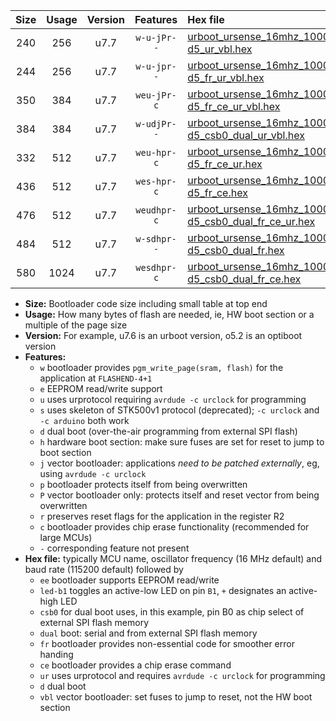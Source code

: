 |Size|Usage|Version|Features|Hex file|
|:-:|:-:|:-:|:-:|:--|
|240|256|u7.7|`w-u-jPr--`|[urboot_ursense_16mhz_1000000bps_led-d5_ur_vbl.hex](https://raw.githubusercontent.com/stefanrueger/urboot.hex/main/boards/ursense/fcpu_16mhz/1000000_bps/urboot_ursense_16mhz_1000000bps_led-d5_ur_vbl.hex)|
|244|256|u7.7|`w-u-jpr--`|[urboot_ursense_16mhz_1000000bps_led-d5_fr_ur_vbl.hex](https://raw.githubusercontent.com/stefanrueger/urboot.hex/main/boards/ursense/fcpu_16mhz/1000000_bps/urboot_ursense_16mhz_1000000bps_led-d5_fr_ur_vbl.hex)|
|350|384|u7.7|`weu-jPr-c`|[urboot_ursense_16mhz_1000000bps_ee_led-d5_fr_ce_ur_vbl.hex](https://raw.githubusercontent.com/stefanrueger/urboot.hex/main/boards/ursense/fcpu_16mhz/1000000_bps/urboot_ursense_16mhz_1000000bps_ee_led-d5_fr_ce_ur_vbl.hex)|
|384|384|u7.7|`w-udjPr--`|[urboot_ursense_16mhz_1000000bps_led-d5_csb0_dual_ur_vbl.hex](https://raw.githubusercontent.com/stefanrueger/urboot.hex/main/boards/ursense/fcpu_16mhz/1000000_bps/urboot_ursense_16mhz_1000000bps_led-d5_csb0_dual_ur_vbl.hex)|
|332|512|u7.7|`weu-hpr-c`|[urboot_ursense_16mhz_1000000bps_ee_led-d5_fr_ce_ur.hex](https://raw.githubusercontent.com/stefanrueger/urboot.hex/main/boards/ursense/fcpu_16mhz/1000000_bps/urboot_ursense_16mhz_1000000bps_ee_led-d5_fr_ce_ur.hex)|
|436|512|u7.7|`wes-hpr-c`|[urboot_ursense_16mhz_1000000bps_ee_led-d5_fr_ce.hex](https://raw.githubusercontent.com/stefanrueger/urboot.hex/main/boards/ursense/fcpu_16mhz/1000000_bps/urboot_ursense_16mhz_1000000bps_ee_led-d5_fr_ce.hex)|
|476|512|u7.7|`weudhpr-c`|[urboot_ursense_16mhz_1000000bps_ee_led-d5_csb0_dual_fr_ce_ur.hex](https://raw.githubusercontent.com/stefanrueger/urboot.hex/main/boards/ursense/fcpu_16mhz/1000000_bps/urboot_ursense_16mhz_1000000bps_ee_led-d5_csb0_dual_fr_ce_ur.hex)|
|484|512|u7.7|`w-sdhpr--`|[urboot_ursense_16mhz_1000000bps_led-d5_csb0_dual_fr.hex](https://raw.githubusercontent.com/stefanrueger/urboot.hex/main/boards/ursense/fcpu_16mhz/1000000_bps/urboot_ursense_16mhz_1000000bps_led-d5_csb0_dual_fr.hex)|
|580|1024|u7.7|`wesdhpr-c`|[urboot_ursense_16mhz_1000000bps_ee_led-d5_csb0_dual_fr_ce.hex](https://raw.githubusercontent.com/stefanrueger/urboot.hex/main/boards/ursense/fcpu_16mhz/1000000_bps/urboot_ursense_16mhz_1000000bps_ee_led-d5_csb0_dual_fr_ce.hex)|

- **Size:** Bootloader code size including small table at top end
- **Usage:** How many bytes of flash are needed, ie, HW boot section or a multiple of the page size
- **Version:** For example, u7.6 is an urboot version, o5.2 is an optiboot version
- **Features:**
  + `w` bootloader provides `pgm_write_page(sram, flash)` for the application at `FLASHEND-4+1`
  + `e` EEPROM read/write support
  + `u` uses urprotocol requiring `avrdude -c urclock` for programming
  + `s` uses skeleton of STK500v1 protocol (deprecated); `-c urclock` and `-c arduino` both work
  + `d` dual boot (over-the-air programming from external SPI flash)
  + `h` hardware boot section: make sure fuses are set for reset to jump to boot section
  + `j` vector bootloader: applications *need to be patched externally*, eg, using `avrdude -c urclock`
  + `p` bootloader protects itself from being overwritten
  + `P` vector bootloader only: protects itself and reset vector from being overwritten
  + `r` preserves reset flags for the application in the register R2
  + `c` bootloader provides chip erase functionality (recommended for large MCUs)
  + `-` corresponding feature not present
- **Hex file:** typically MCU name, oscillator frequency (16 MHz default) and baud rate (115200 default) followed by
  + `ee` bootloader supports EEPROM read/write
  + `led-b1` toggles an active-low LED on pin `B1`, `+` designates an active-high LED
  + `csb0` for dual boot uses, in this example, pin B0 as chip select of external SPI flash memory
  + `dual` boot: serial and from external SPI flash memory
  + `fr` bootloader provides non-essential code for smoother error handing
  + `ce` bootloader provides a chip erase command
  + `ur` uses urprotocol and requires `avrdude -c urclock` for programming
  + `d` dual boot
  + `vbl` vector bootloader: set fuses to jump to reset, not the HW boot section
